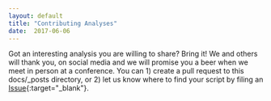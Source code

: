 ```yaml
---
layout: default
title: "Contributing Analyses"
date:  2017-06-06
---
```


Got an interesting analysis you are willing to share? Bring it! We and others will thank you, on social media and we will promise you a beer when we meet in person at a conference. You can 1) create a pull request to this docs/_posts directory, or 2) let us know where to find your script by filing an [Issue](https://github.com/waldronlab/curatedMetagenomicData/issues){:target="_blank"}.
